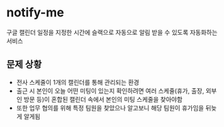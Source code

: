 # notify-me
구글 캘린더 일정을 지정한 시간에 슬랙으로 자동으로 알림 받을 수 있도록 자동화하는 서비스

## 문제 상황

- 전사 스케줄이 1개의 캘린더를 통해 관리되는 환경
- 출근 시 본인이 오늘 어떤 미팅이 있는지 확인하려면
  여러 스케줄(휴가, 출장, 외부인 방문 등)이 혼합된 캘린더 속에서 본인의 미팅 스케줄을 찾아야함
- 또한 업무 협의를 위해 특정 팀원을 찾았으나 알고보니 해당 팀원이 휴가임을 뒤늦게 알게됨